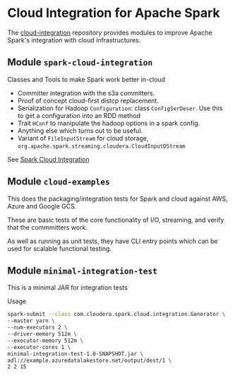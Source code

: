 # Cloud Integration for Apache Spark

The [cloud-integration](https://github.com/hortonworks-spark/cloud-integration)
repository provides modules to improve Apache Spark's integration with cloud infrastructures.



## Module `spark-cloud-integration`

Classes and Tools to make Spark work better in-cloud

* Committer integration with the s3a committers.
* Proof of concept cloud-first distcp replacement.
* Serialization for Hadoop `Configuration`: class `ConfigSerDeser`. Use this
to get a configuration into an RDD method
* Trait `HConf` to manipulate the hadoop options in a spark config.
* Anything else which turns out to be useful.
* Variant of `FileInputStream` for cloud storage, `org.apache.spark.streaming.cloudera.CloudInputDStream`

See [Spark Cloud Integration](spark-cloud-integration/src/main/site/markdown/index.md)



## Module `cloud-examples`

This does the packaging/integration tests for Spark and cloud against AWS, Azure and Google GCS.

These are basic tests of the core functionality of I/O, streaming, and verify that
the commmitters work.

As well as running as unit tests, they have CLI entry points which can be used for scalable functional testing.


## Module `minimal-integration-test`

This is a minimal JAR for integration tests

Usage
```bash
spark-submit --class com.cloudera.spark.cloud.integration.Generator \
--master yarn \
--num-executors 2 \
--driver-memory 512m \
--executor-memory 512m \
--executor-cores 1 \
minimal-integration-test-1.0-SNAPSHOT.jar \
adl://example.azuredatalakestore.net/output/dest/1 \
2 2 15
```



